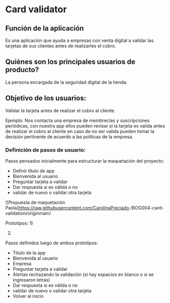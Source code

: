 # Card validator

## Función de la aplicación 

Es una aplicación que ayuda a empresas con venta digital a validar las tarjetas de sus clientes antes de realizarles el cobro.

## Quiénes son los principales usuarios de producto?

La persona encargada de la seguridad digital de la tienda.

## Objetivo de los usuarios:

Validar la tarjeta antes de realizar el cobro al cliente.

Ejemplo: Nos contacta una empresa de membrecías y suscripciones periódicas, con nuestra app ellos pueden revisar si la tarjeta es valida antes de realizar el cobro al cliente en caso de no ser valida pueden tomar la decisión pertinente de acuerdo a las políticas de la empresa.

### Definición de pasos de usuario:

Pasos pensados inicialmente para estructurar la maquetación del proyecto:

- Definir título de app
- Bienvenida al usuario
- Preguntar tarjeta a validar 
- Dar respuesta si es válida o no 
- validar de nuevo o validar otra tarjeta

![Propuesta de maquetación Paola]https://raw.githubusercontent.com/CarolinaPreciado
/BOG004-card-validation/originmain/









Prototipos: 
1)	

















2)	








Pasos definidos luego de ambos prototipos:
-	Título de la app
-	Bienvenida al usuario 
-	Empresa
-	Preguntar tarjeta a validar 
-	Alertas rechazando la validación (si hay espacios en blanco o si se ingresaron letras)
-	Dar respuesta si es válida o no 
-	validar de nuevo o validar otra tarjeta
-	Volver al inicio 
